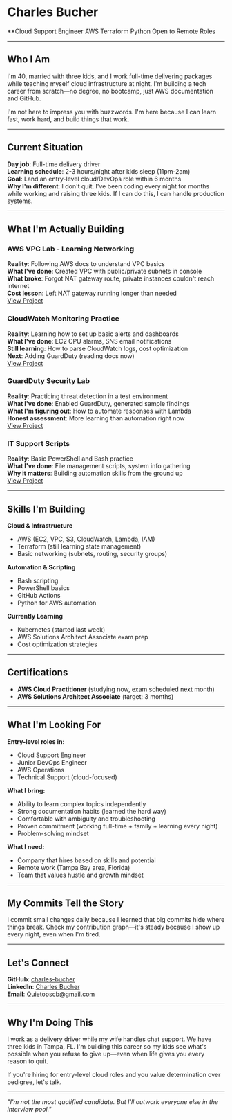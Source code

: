 # Charles Bucher

**Cloud Support Engineer  AWS  Terraform  Python  Open to Remote Roles


---

## Who I Am

I'm 40, married with three kids, and I work full-time delivering packages while teaching myself cloud infrastructure at night. I'm building a tech career from scratch—no degree, no bootcamp, just AWS documentation and GitHub.

I'm not here to impress you with buzzwords. I'm here because I can learn fast, work hard, and build things that work.

---

## Current Situation

**Day job**: Full-time delivery driver  
**Learning schedule**: 2-3 hours/night after kids sleep (11pm-2am)  
**Goal**: Land an entry-level cloud/DevOps role within 6 months  
**Why I'm different**: I don't quit. I've been coding every night for months while working and raising three kids. If I can do this, I can handle production systems.

---

## What I'm Actually Building

### AWS VPC Lab - Learning Networking
**Reality**: Following AWS docs to understand VPC basics  
**What I've done**: Created VPC with public/private subnets in console  
**What broke**: Forgot NAT gateway route, private instances couldn't reach internet  
**Cost lesson**: Left NAT gateway running longer than needed  
[View Project](https://github.com/charles-bucher/aws_mult_itier_vpc_cloud_ops)

### CloudWatch Monitoring Practice
**Reality**: Learning how to set up basic alerts and dashboards  
**What I've done**: EC2 CPU alarms, SNS email notifications  
**Still learning**: How to parse CloudWatch logs, cost optimization  
**Next**: Adding GuardDuty (reading docs now)  
[View Project](https://github.com/charles-bucher/aws_monitoring_observability)

### GuardDuty Security Lab
**Reality**: Practicing threat detection in a test environment  
**What I've done**: Enabled GuardDuty, generated sample findings  
**What I'm figuring out**: How to automate responses with Lambda  
**Honest assessment**: More learning than automation right now  
[View Project](https://github.com/charles-bucher/cloudOps-guardDuty-automation)

### IT Support Scripts
**Reality**: Basic PowerShell and Bash practice  
**What I've done**: File management scripts, system info gathering  
**Why it matters**: Building automation skills from the ground up  
[View Project](https://github.com/charles-bucher/it-support-automation-lab)

---

## Skills I'm Building

**Cloud & Infrastructure**
- AWS (EC2, VPC, S3, CloudWatch, Lambda, IAM)
- Terraform (still learning state management)
- Basic networking (subnets, routing, security groups)

**Automation & Scripting**
- Bash scripting
- PowerShell basics
- GitHub Actions
- Python for AWS automation

**Currently Learning**
- Kubernetes (started last week)
- AWS Solutions Architect Associate exam prep
- Cost optimization strategies

---

## Certifications

- **AWS Cloud Practitioner** (studying now, exam scheduled next month)
- **AWS Solutions Architect Associate** (target: 3 months)

---

## What I'm Looking For

**Entry-level roles in:**
- Cloud Support Engineer
- Junior DevOps Engineer
- AWS Operations
- Technical Support (cloud-focused)

**What I bring:**
- Ability to learn complex topics independently
- Strong documentation habits (learned the hard way)
- Comfortable with ambiguity and troubleshooting
- Proven commitment (working full-time + family + learning every night)
- Problem-solving mindset

**What I need:**
- Company that hires based on skills and potential
- Remote work (Tampa Bay area, Florida)
- Team that values hustle and growth mindset

---

## My Commits Tell the Story

I commit small changes daily because I learned that big commits hide where things break. Check my contribution graph—it's steady because I show up every night, even when I'm tired.

---

## Let's Connect

**GitHub**: [charles-bucher](https://github.com/charles-bucher)  
**LinkedIn**: [Charles Bucher](https://linkedin.com/in/charles-bucher85813)  
**Email**: Quietopscb@gmail.com

---

## Why I'm Doing This

I work as a delivery driver while my wife handles chat support. We have three kids in Tampa, FL. I'm building this career so my kids see what's possible when you refuse to give up—even when life gives you every reason to quit.

If you're hiring for entry-level cloud roles and you value determination over pedigree, let's talk.

---

*"I'm not the most qualified candidate. But I'll outwork everyone else in the interview pool."*
